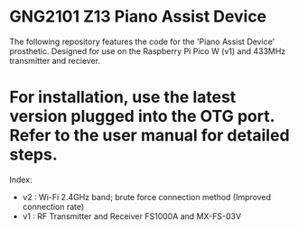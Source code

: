# GNG2101 Z13 Piano Assist Device

The following repository features the code for the 'Piano Assist Device' prosthetic. Designed for use on the Raspberry Pi Pico W (v1) and 433MHz transmitter and reciever. 

# For installation, use the latest version plugged into the OTG port. Refer to the user manual for detailed steps.

Index:

- v2 : Wi-Fi 2.4GHz band; brute force connection method (Improved connection rate)
- v1 : RF Transmitter and Receiver FS1000A and MX-FS-03V
